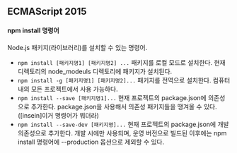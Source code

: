 ## ECMAScript 2015

#### npm install 명령어
Node.js 패키지(라이브러리)를 설치할 수 있는 명령어.
- ``npm install [패키지명1] [패키지명2] ...`` 패키지를 로컬 모드로 설치한다. 현재 디렉토리의 node_modeuls 디렉토리에 패키지가 설치된다.
- ``npm install -g [패키지명1] [패키지명2]...`` 패키지를 전역으로 설치한다. 컴퓨터 내의 모든 프로젝트에서 사용 가능하다.
- ``npm install --save [패키지명1]...`` 현재 프로젝트의 package.json에 의존성으로 추가한다. package.json을 사용해서 의존성 패키지들을 땡겨올 수 있다.([insein]이거 명령어가 뭐더라)
- ``npm install --save-dev [패키지명]...`` 현재 프로젝트의 package.json에 개발의존성으로 추가한다. 개발 시에만 사용되며, 운영 버전으로 빌드된 이후에는 npm install 명령어에 --production 옵션으로 제외할 수 있다.



